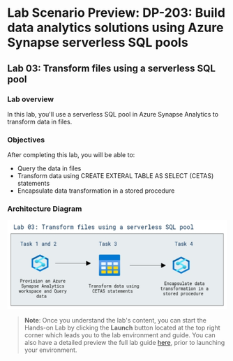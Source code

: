 # Lab Scenario Preview: DP-203: Build data analytics solutions using Azure Synapse serverless SQL pools

## Lab 03: Transform files using a serverless SQL pool

### Lab overview

In this lab, you'll use a serverless SQL pool in Azure Synapse Analytics to transform data in files.

### Objectives
  
After completing this lab, you will be able to:

- Query the data in files
- Transform data using CREATE EXTERAL TABLE AS SELECT (CETAS) statements
- Encapsulate data transformation in a stored procedure


### Architecture Diagram

   ![Azure portal with a cloud shell pane](./media/lab3.png)

>**Note**: Once you understand the lab's content, you can start the Hands-on Lab by clicking the **Launch** button located at the top right corner which leads you to the lab environment and guide. You can also have a detailed preview the full lab guide [here](https://experience.cloudlabs.ai/#/labguidepreview/41127a76-14c0-4e3a-bb04-d809647ca2d4), prior to launching your environment.
